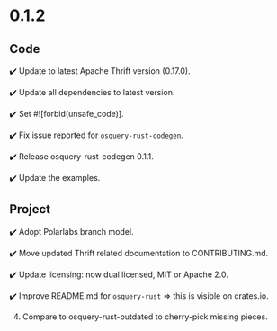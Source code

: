 # 0.1.2

## Code

:heavy_check_mark: Update to latest Apache Thrift version (0.17.0).

:heavy_check_mark: Update all dependencies to latest version.

:heavy_check_mark: Set #![forbid(unsafe_code)].

:heavy_check_mark: Fix issue reported for `osquery-rust-codegen`.

:heavy_check_mark: Release osquery-rust-codegen 0.1.1.

:heavy_check_mark: Update the examples.

## Project

:heavy_check_mark: Adopt Polarlabs branch model.

:heavy_check_mark: Move updated Thrift related documentation to CONTRIBUTING.md.

:heavy_check_mark: Update licensing: now dual licensed, MIT or Apache 2.0.

:heavy_check_mark: Improve README.md for `osquery-rust` => this is visible on crates.io.


4. Compare to osquery-rust-outdated to cherry-pick missing pieces.
